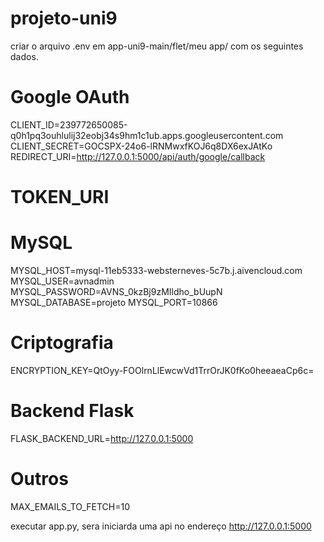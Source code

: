 # projeto-uni9

criar o arquivo .env em app-uni9-main/flet/meu app/ com os seguintes dados.

# Google OAuth
CLIENT_ID=239772650085-q0h1pq3ouhlulij32eobj34s9hm1c1ub.apps.googleusercontent.com
CLIENT_SECRET=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
REDIRECT_URI=http://127.0.0.1:5000/api/auth/google/callback


# TOKEN_URI 

# MySQL
MYSQL_HOST=mysql-11eb5333-websterneves-5c7b.j.aivencloud.com
MYSQL_USER=avnadmin
MYSQL_PASSWORD=AVNS_0kzBj9zMIldho_bUupN
MYSQL_DATABASE=projeto
MYSQL_PORT=10866

# Criptografia
ENCRYPTION_KEY=QtOyy-FOOlrnLlEwcwVd1TrrOrJK0fKo0heeaeaCp6c=

# Backend Flask
FLASK_BACKEND_URL=http://127.0.0.1:5000

# Outros
MAX_EMAILS_TO_FETCH=10

executar app.py, sera iniciarda uma api no endereço http://127.0.0.1:5000

